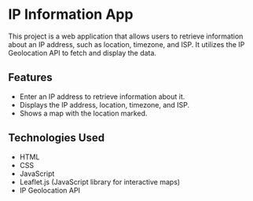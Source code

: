 # IP Information App

This project is a web application that allows users to retrieve information about an IP address, such as location, timezone, and ISP. It utilizes the IP Geolocation API to fetch and display the data.

## Features

- Enter an IP address to retrieve information about it.
- Displays the IP address, location, timezone, and ISP.
- Shows a map with the location marked.

## Technologies Used

- HTML
- CSS
- JavaScript
- Leaflet.js (JavaScript library for interactive maps)
- IP Geolocation API
